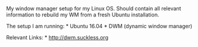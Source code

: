 My window manager setup for my Linux OS.
Should contain all relevant information
to rebuild my WM from a fresh Ubuntu installation.

The setup I am running:
	* Ubuntu 16.04
	* DWM (dynamic window manager)

Relevant Links: 
	* http://dwm.suckless.org
